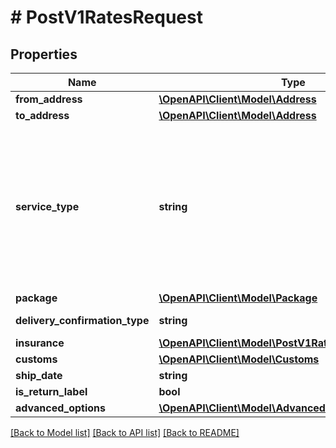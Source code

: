 # # PostV1RatesRequest

## Properties

Name | Type | Description | Notes
------------ | ------------- | ------------- | -------------
**from_address** | [**\OpenAPI\Client\Model\Address**](Address.md) |  | [optional]
**to_address** | [**\OpenAPI\Client\Model\Address**](Address.md) |  | [optional]
**service_type** | **string** | _Service Type_&lt;br/&gt;Identifies the Carrier and Service used&lt;br/&gt;**Note:** Not all carriers are enabled for every account. Please contact us to ensure a specific carrier is available and activated for your account. | [optional]
**package** | [**\OpenAPI\Client\Model\Package**](Package.md) |  | [optional]
**delivery_confirmation_type** | **string** | _Delivery Confirmation Type_ | [optional]
**insurance** | [**\OpenAPI\Client\Model\PostV1RatesRequestInsurance**](PostV1RatesRequestInsurance.md) |  | [optional]
**customs** | [**\OpenAPI\Client\Model\Customs**](Customs.md) |  | [optional]
**ship_date** | **string** | _Ship Date_ | [optional]
**is_return_label** | **bool** | _Is Return Label_ | [optional]
**advanced_options** | [**\OpenAPI\Client\Model\AdvancedOptions**](AdvancedOptions.md) |  | [optional]

[[Back to Model list]](../../README.md#models) [[Back to API list]](../../README.md#endpoints) [[Back to README]](../../README.md)
